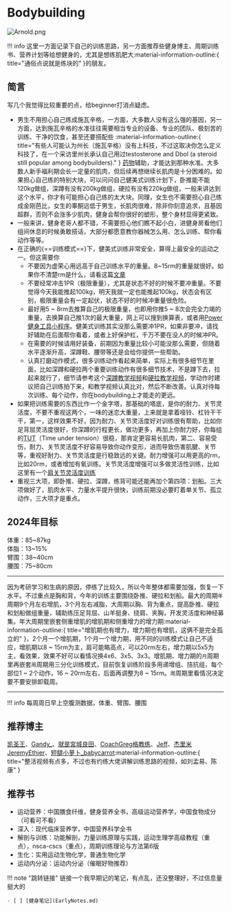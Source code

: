 # Bodybuilding
![Arnold.png](https://s2.loli.net/2024/04/09/W1UB3lfdiJEV4aC.png)

!!! info 
    这里一方面记录下自己的训练思路，另一方面推荐些健身博主、周期训练书、营养计划等给想健身的，尤其是想练肌肥大:material-information-outline:{ title="通俗点说就是练块的" }的朋友。

## 简言
写几个我觉得比较重要的点，给beginner打消点疑虑。

+ 男生不用担心自己练成施瓦辛格，一方面，大多数人没有这么强的基因，另一方面，达到施瓦辛格的水准往往需要相当专业的设备、专业的团队、极刻苦的训练、干净的饮食，甚至还要搭配些 :material-information-outline:{ title="有些人可能认为州长（施瓦辛格）没有上科技，不过这取决你怎么定义科技了，在一个采访里州长承认自己用过testosterone and Dbol (a steroid still popular among bodybuilders)." } [药物](https://www.menshealth.com/uk/health/a44035267/arnold-schwarzenegger-steroids/)辅助，才能达到那种水准。大多数人新手福利期会长一定量的肌肉，但后续再想继续长肌肉是十分困难的。如果担心自己练的特别大块，可以问问自己健美式训练计划下，卧推能不能120kg做组，深蹲有没有200kg做组，硬拉有没有220kg做组，一般来讲达到这个水平，你才有可能担心自己练的太大块。同理，女生也不需要担心自己练成金刚芭比，女生的睾酮远低于男生，长肌肉很难，除非你刻意追求，且基因超群，否则不会涨多少肌肉，健身会帮你很好的塑形，整个身材显得更紧致。
+ 一般来讲，健身老哥人都不错，不需要担心他们瞧不起小白，进健身房看他们组间休息的时候勇敢搭话，大部分都愿意教你器械怎么用、怎么训练、帮你看动作等等。
+ 在正确的{==训练模式==}下，健美式训练非常安全，算得上最安全的运动之一。但这需要你
  + 不要因为虚荣心用远高于自己训练水平的重量。8~15rm的重量就很好。如果你不清楚rm是什么，请看这篇[文章](https://zhuanlan.zhihu.com/p/41911352)
  + 不要经常冲击1PR（极限重量），尤其是状态不好的时候不要冲重量。不要觉得今天我能推起100kg，明天我就一定也能推起100kg，状态会有区别，极限重量会有一定起伏，状态不好的时候冲重量很危险。
  + 最好用5 ~ 8rm去推算自己的极限重量，也即用你推5 ~ 8次会完全力竭的重量，去换算自己推1次的最大重量，网上可以搜到换算表，或者用[Power健身工具小程序](#小程序://Power健身/5kPRIEo4ubTBqua)。健美式训练其实没那么需要冲1PR，如果非要冲，请找好辅助在后面帮你看着，或者上好保护杠，千万不要在没人的时候冲PR。
  + 在需要的时候请用好装备，前期因为重量比较小可能没那么需要，但随着水平逐渐升高，深蹲鞋、腰带等还是会给你提供一些帮助。
  + 认真打磨动作模式，很多训练动作看起来简单，实际上有很多细节在里面，比如深蹲和硬拉两个重要训练动作有很多细节技术，不是蹲下去，拉起来就行了，细节请参考这个[深蹲教学视频]( https://b23.tv/VUfIL0b)和[硬拉教学视频](https://b23.tv/4XhhMUG)，学动作时建议把自己训练拍下来，和教学视频认真比对，然后不断改善。认真对待每次训练、每个动作，你在bodybuilding上才能走的更远。
+ 如果把训练需要的东西比作一个金字塔，那基础的塔底，是你的耐力、关节灵活度，不要不重视这两个，一味的迷恋大重量，上来就是拿着哑铃、杠铃干干干，第一，这样效果不好，因为耐力、关节灵活度好对训练很有帮助，比如你足背屈灵活度很好，你深蹲的行程更长，做功更多，再加上你耐力好，你每组的[TUT](https://www.masterclass.com/articles/time-under-tension)（Time under tension）很稳，那肯定更容易长肌肉，第二、容易受伤，耐力、关节灵活度不好容易导致你动作变形，进而导致伤害肌腱、关节等，重视好耐力、关节灵活度是行稳致远的关键。耐力增强可以用更高的rm，比如20rm，或者增加有氧训练。关节灵活度增强可以多做灵活性训练，比如这里有一个[肩关节灵活度训练](https://b23.tv/AD6uO1h)
+ 重视三大项，即卧推、硬拉、深蹲，练背可能还能再加个第四项：划船。三大项做好了，肌肉水平、力量水平提升很快，训练前期没必要盯着单关节、孤立动作，三大项才是重点。

## 2024年目标
体重：85~87kg <br>
体脂：13~15% <br>
臂围：38~40cm <br>
腰围：75~80cm <br>

---------

因为考研学习和生病的原因，停练了比较久，所以今年整体都需要加强，恢复一下水平。不过重点是胸和背，今年的训练主要围绕卧推、硬拉和划船。最大的周期`年`周期9个月左右增肌，3个月左右减脂，大周期以胸、背为重点，提高卧推、硬拉和划船做组重量，辅助练压足背屈、山羊挺身、绕肩、夹胸，开发灵活度和神经募集。年大周期里嵌套侧重增肌的增肌期和侧重增力的增力期:material-information-outline:{ title="增肌期也有增力，增力期也有增肌，这俩不是完全孤立的" }，2个月一个增肌期，1个月一个增力期，用不同的训练模式让自己不适应，增肌期以8 ~ 15rm为主，肩可能略高点，可以20rm左右，增力期以5x5为主，看效果，效果不好可以看情况换4x6、3x5、3x3。增肌期、增力期的`月`周期里再嵌套`周`周期用三分化训练模式，目前恢复训练阶段多用递增组、拮抗组，每个部位1 ~ 2个动作，16 ~ 20rm左右，后面再调整为8 ~ 15rm。`周`周期里看情况决定要不要安排卸载周。

-----------

!!! info 
    每周周日早上空腹测数据，体重、臂围、腰围

## 推荐博主
[凯圣王](https://space.bilibili.com/2100737396?spm_id_from=333.337.0.0)、[Gandy_](https://space.bilibili.com/378067652?spm_id_from=333.337.0.0)、[就昰宮城良田](https://space.bilibili.com/385529979?spm_id_from=333.337.search-card.all.click)、[CoachGreg格教练](https://space.bilibili.com/1070980577?spm_id_from=333.337.0.0)、[Jeff](https://www.bilibili.com/video/BV1Hx411i74i/?spm_id_from=333.337.search-card.all.click&vd_source=d6d1d5fb61de1b6aa08d061642ba52f7)、[杰里米JeremyEthier](https://space.bilibili.com/1026087701)、[短腿小萝卜_babycarrot](https://space.bilibili.com/349219867?spm_id_from=333.337.search-card.all.click):material-information-outline:{ title="整活视频有点多，不过也有约练大佬讲解训练思路的视频，如刘孟易、陈康" }

## 推荐书
+ 运动营养：中国膳食纤维，健身营养全书，高级运动营养学，中国食物成分（可看可不看）
+ 深入：现代临床营养学，中国营养科学全书
+ 解剖与训练：功能解剖，力量训练原理与实践，运动生理学高级教程（重点），nsca-cscs（重点），周期训练理论与方法第6版
+ 生化：实用运动生物化学，普通生物化学
+ 运动内分泌：运动内分泌（催眠好物推荐）

!!! note "跳转链接"
    链接一个我早期记的笔记，有点乱，还没整理好，不过信息量挺大的
    
    - [ ] [健身笔记](EarlyNotes.md)